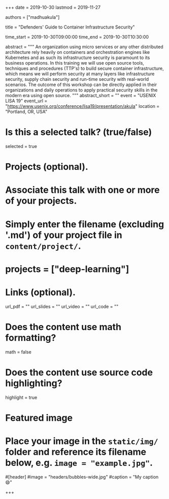 +++
date = 2019-10-30
lastmod = 2019-11-27

authors = ["madhuakula"]

title = "Defenders' Guide to Container Infrastructure Security"

time_start = 2019-10-30T09:00:00
time_end = 2019-10-30T10:30:00

abstract = """
An organization using micro services or any other distributed architecture rely heavily on containers and orchestration engines like Kubernetes and as such its infrastructure security is paramount to its business operations. In this training we will use open source tools, techniques and procedures (TTP's) to build secure container infrastructure, which means we will perform security at many layers like infrastructure security, supply chain security and run-time security with real-world scenarios. The outcome of this workshop can be directly applied in their organizations and daily operations to apply practical security skills in the modern era using open source.
"""
abstract_short = ""
event = "USENIX LISA 19"
event_url = "https://www.usenix.org/conference/lisa19/presentation/akula"
location = "Portland, OR, USA"

# Is this a selected talk? (true/false)
selected = true

# Projects (optional).
#   Associate this talk with one or more of your projects.
#   Simply enter the filename (excluding '.md') of your project file in `content/project/`.
# projects = ["deep-learning"]

# Links (optional).
url_pdf = ""
url_slides = ""
url_video = ""
url_code = ""

# Does the content use math formatting?
math = false

# Does the content use source code highlighting?
highlight = true

# Featured image
# Place your image in the `static/img/` folder and reference its filename below, e.g. `image = "example.jpg"`.

#[header]
#image = "headers/bubbles-wide.jpg"
#caption = "My caption :smile:"

+++

